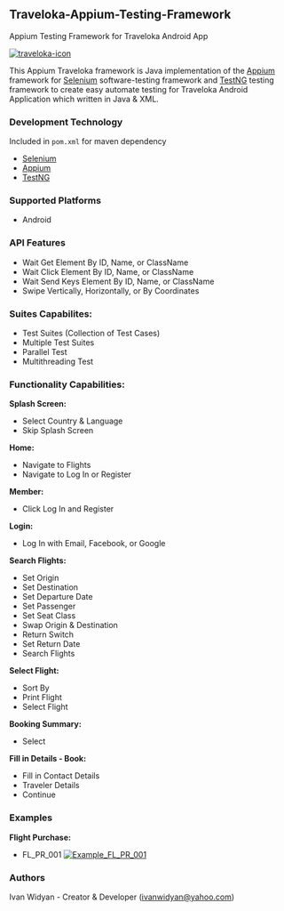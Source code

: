 ## Traveloka-Appium-Testing-Framework
Appium Testing Framework for Traveloka Android App

[![traveloka-icon](https://user-images.githubusercontent.com/12959761/44567746-109a0200-a79e-11e8-8e57-8bed67ac3087.png)](https://www.traveloka.com/en/)

This Appium Traveloka framework is Java implementation of the [Appium](https://github.com/appium/appium) framework for [Selenium](https://github.com/SeleniumHQ/selenium) software-testing framework and [TestNG](https://github.com/cbeust/testng) testing framework to create easy automate testing for Traveloka Android Application which written in Java & XML.

### Development Technology
Included in `pom.xml` for maven dependency
* [Selenium](https://github.com/SeleniumHQ/selenium)
* [Appium](https://github.com/appium/appium)
* [TestNG](https://github.com/cbeust/testng)

### Supported Platforms
* Android

### API Features
* Wait Get Element By ID, Name, or ClassName
* Wait Click Element By ID, Name, or ClassName
* Wait Send Keys Element By ID, Name, or ClassName
* Swipe Vertically, Horizontally, or By Coordinates

### Suites Capabilites:
* Test Suites (Collection of Test Cases)
* Multiple Test Suites
* Parallel Test
* Multithreading Test

### Functionality Capabilities:
**Splash Screen:**
* Select Country & Language
* Skip Splash Screen

**Home:**
* Navigate to Flights
* Navigate to Log In or Register

**Member:**
* Click Log In and Register

**Login:**
* Log In with Email, Facebook, or Google

**Search Flights:**
* Set Origin
* Set Destination
* Set Departure Date
* Set Passenger
* Set Seat Class
* Swap Origin & Destination
* Return Switch
* Set Return Date
* Search Flights

**Select Flight:**
* Sort By
* Print Flight
* Select Flight

**Booking Summary:**
* Select

**Fill in Details - Book:**
* Fill in Contact Details
* Traveler Details
* Continue

### Examples
**Flight Purchase:**
* FL_PR_001
[![Example_FL_PR_001](https://user-images.githubusercontent.com/12959761/44569569-0cbdae00-a7a5-11e8-9369-e6dde61e0fac.png)](https://youtu.be/vVNFc6-9pRs)

### Authors
Ivan Widyan - Creator & Developer (ivanwidyan@yahoo.com)
